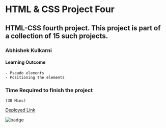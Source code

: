#   HTML & CSS Project Four

## HTML-CSS fourth project. This project is part of a collection of 15 such projects.

### Abhishek Kulkarni

#### Learning Outcome
    - Pseudo elements
    - Positioning the elements


### Time Required to finish the project
    (30 Mins)

 [Deployed Link]()

![badge](https://img.shields.io/badge/Deployment-Up-green)

